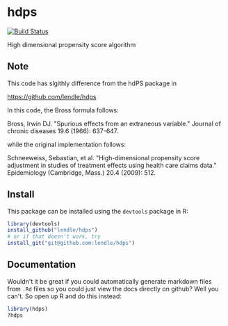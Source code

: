 hdps
====

[![Build Status](https://travis-ci.org/lendle/hdps.svg)](https://travis-ci.org/lendle/hdps)

High dimensional propensity score algorithm

Note
----
This code has slgithly difference from the hdPS package in

https://github.com/lendle/hdps

In this code, the Bross formula follows:

Bross, Irwin DJ. "Spurious effects from an extraneous variable." Journal of chronic diseases 19.6 (1966): 637-647.

while the original implementation follows:

Schneeweiss, Sebastian, et al. "High-dimensional propensity score adjustment in studies of treatment effects using health care claims data." Epidemiology (Cambridge, Mass.) 20.4 (2009): 512.

Install
-------
This package can be installed using the `devtools` package in R:
```r
library(devtools)
install_github("lendle/hdps")
# or if that doesn't work, try
install_git("git@github.com:lendle/hdps")
```

Documentation
-------------

Wouldn't it be great if you could automatically generate markdown files from `.Rd` files so you could just view the docs directly on github? Well you can't. So open up R and do this instead:
```r
library(hdps)
?hdps
```



